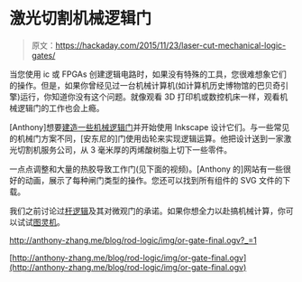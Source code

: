# 激光切割机械逻辑门

> 原文：<https://hackaday.com/2015/11/23/laser-cut-mechanical-logic-gates/>

当您使用 ic 或 FPGAs 创建逻辑电路时，如果没有特殊的工具，您很难想象它们的操作。但是，如果你曾经见过一台机械计算机(如计算机历史博物馆的巴贝奇引擎)运行，你知道你没有这个问题。就像观看 3D 打印机或数控机床一样，观看机械逻辑门的工作也会上瘾。

[Anthony]想要[建造一些机械逻辑门](http://anthony-zhang.me/blog/rod-logic/)并开始使用 Inkscape 设计它们。与一些常见的机械门方案不同，[安东尼的]门使用齿轮来实现逻辑运算。他把设计送到一家激光切割机服务公司，从 3 毫米厚的丙烯酸树脂上切下一些零件。

一点点调整和大量的热胶导致工作门(见下面的视频)。[Anthony 的]网站有一些很好的动画，展示了每种闸门类型的操作。您还可以找到所有组件的 SVG 文件的下载。

我们之前讨论过[杆逻辑](http://hackaday.com/2015/10/19/rod-logic-and-graphene-elusive-molecule-scale-computers/)及其对微观门的承诺。如果你想全力以赴搞机械计算，你可以试试[图灵机](http://hackaday.com/2011/03/25/mechanical-turing-machine-can-compute-anything-slowly/)。

 <http://anthony-zhang.me/blog/rod-logic/img/or-gate-final.ogv?_=1>

[http://anthony-zhang.me/blog/rod-logic/img/or-gate-final.ogv](http://anthony-zhang.me/blog/rod-logic/img/or-gate-final.ogv)